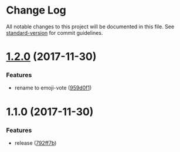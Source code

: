 # Change Log

All notable changes to this project will be documented in this file. See [standard-version](https://github.com/conventional-changelog/standard-version) for commit guidelines.

<a name="1.2.0"></a>
# [1.2.0](https://github.com/fireyy/emoji-vote/compare/v1.1.0...v1.2.0) (2017-11-30)


### Features

* rename to emoji-vote ([959d0f1](https://github.com/fireyy/emoji-vote/commit/959d0f1))



<a name="1.1.0"></a>
# 1.1.0 (2017-11-30)


### Features

* release ([792ff7b](https://github.com/fireyy/emoji-vote/commit/792ff7b))
